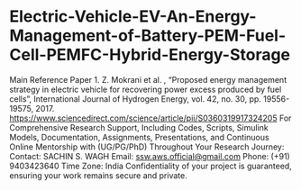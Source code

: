 # Electric-Vehicle-EV-An-Energy-Management-of-Battery-PEM-Fuel-Cell-PEMFC-Hybrid-Energy-Storage
Main Reference Paper 1. Z. Mokrani et al. , “Proposed energy management strategy in electric vehicle for recovering power
excess produced by fuel cells”, International Journal of Hydrogen Energy, vol. 42, no. 30, pp. 19556-19575, 2017.
https://www.sciencedirect.com/science/article/pii/S0360319917324205
For Comprehensive Research Support, Including Codes, Scripts, Simulink Models, Documentation, Assignments, Presentations, 
and Continuous Online Mentorship with (UG/PG/PhD) Throughout Your Research Journey: 
Contact: SACHIN S. WAGH         Email: ssw.aws.official@gmail.com          Phone: (+91) 9403423640       Time Zone: India 
Confidentiality of your project is guaranteed, ensuring your work remains secure and private.
